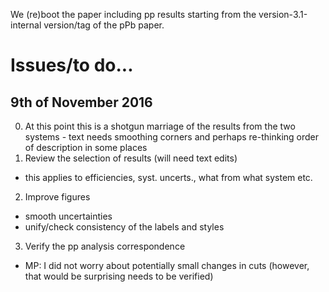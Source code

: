 We (re)boot the paper including pp results starting from the version-3.1-internal version/tag of the pPb paper.

# Issues/to do...

## 9th of November 2016

0. At this point this is a shotgun marriage of the results from the two systems - text needs smoothing corners and perhaps re-thinking order of description in some places
1. Review the selection of results (will need text edits)
 - this applies to efficiencies, syst. uncerts., what from what system etc.
2. Improve figures
 - smooth uncertainties
 - unify/check consistency of the labels and styles
3. Verify the pp analysis correspondence
 - MP: I did not worry about potentially small changes in cuts (however, that would be surprising needs to be verified)
